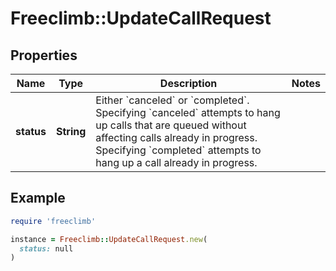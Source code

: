 # Freeclimb::UpdateCallRequest

## Properties

| Name | Type | Description | Notes |
| ---- | ---- | ----------- | ----- |
| **status** | **String** | Either &#x60;canceled&#x60; or &#x60;completed&#x60;.  Specifying &#x60;canceled&#x60; attempts to hang up calls that are queued without affecting calls already in progress. Specifying &#x60;completed&#x60; attempts to hang up a call already in progress. |  |

## Example

```ruby
require 'freeclimb'

instance = Freeclimb::UpdateCallRequest.new(
  status: null
)
```

